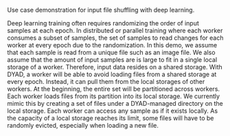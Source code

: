 Use case demonstration for input file shuffling with deep learning. 

Deep learning training often requires randomizing the order of input samples at
each epoch. In distributed or parallel training where each worker consumes a
subset of samples, the set of samples to read changes for each worker at every
epoch due to the randomization. 
In this demo, we assume that each sample is read from a unique file such as an
image file. We also assume that the amount of input samples are is large to fit
in a single local storage of a worker. Therefore, input data resides on a shared
storage. 
With DYAD, a worker will be able to avoid loading files from a shared storage at
every epoch. Instead, it can pull them from the local storages of other workers. 
At the beginning, the entire set will be partitioned across workers. Each worker
loads files from its partition into its local storage. 
We currently mimic this by creating a set of files under a DYAD-managed
directory on the local storage. Each worker can access any sample as if it exists
locally. 
As the capacity of a local storage reaches its limit, some files will have to be
randomly evicted, especially when loading a new file.

